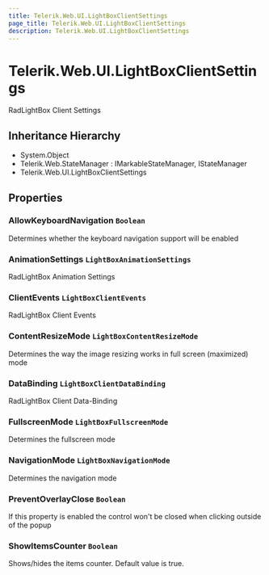 ```yaml
---
title: Telerik.Web.UI.LightBoxClientSettings
page_title: Telerik.Web.UI.LightBoxClientSettings
description: Telerik.Web.UI.LightBoxClientSettings
---
```


# Telerik.Web.UI.LightBoxClientSettings

RadLightBox Client Settings

## Inheritance Hierarchy

* System.Object
* Telerik.Web.StateManager : IMarkableStateManager, IStateManager
* Telerik.Web.UI.LightBoxClientSettings

## Properties

###  AllowKeyboardNavigation `Boolean`

Determines whether the keyboard navigation support will be enabled

###  AnimationSettings `LightBoxAnimationSettings`

RadLightBox Animation Settings

###  ClientEvents `LightBoxClientEvents`

RadLightBox Client Events

###  ContentResizeMode `LightBoxContentResizeMode`

Determines the way the image resizing works in full screen (maximized) mode

###  DataBinding `LightBoxClientDataBinding`

RadLightBox Client Data-Binding

###  FullscreenMode `LightBoxFullscreenMode`

Determines the fullscreen mode

###  NavigationMode `LightBoxNavigationMode`

Determines the navigation mode

###  PreventOverlayClose `Boolean`

If this property is enabled the control won't be closed when clicking outside of the popup

###  ShowItemsCounter `Boolean`

Shows/hides the items counter. Default value is true.

